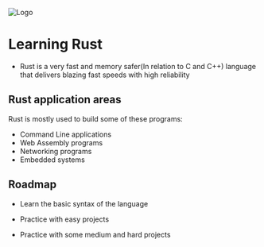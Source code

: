 
![Logo](https://upload.wikimedia.org/wikipedia/commons/d/d5/Rust_programming_language_black_logo.svg)


# Learning Rust
- Rust is a very fast and memory safer(In relation to C and C++) language that delivers blazing fast speeds with high reliability



## Rust application areas

Rust is mostly used to build some of these programs:

- Command Line applications
- Web Assembly programs
- Networking programs
- Embedded systems 


## Roadmap

- Learn the basic syntax of the language

- Practice with easy projects

- Practice with some medium and hard projects

